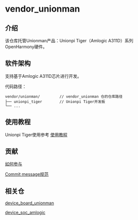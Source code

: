 # vendor_unionman

## 介绍

该仓库托管Unionman产品：Unionpi Tiger（Amlogic A311D）系列OpenHarmony硬件。

## 软件架构

支持基于Amlogic A311D芯片进行开发。

代码路径：

```
vendor/unionman/         // vendor_unionman 仓的仓库路径
├── unionpi_tiger        // Unionpi Tiger开发板
└── ...

```

## 使用教程

Unionpi Tiger使用参考 [使用教程](https://gitee.com/openharmony-sig/device_board_unionman/blob/master/unionpi_tiger/README_zh.md)


## 贡献

[如何参与](https://gitee.com/openharmony/docs/blob/HEAD/zh-cn/contribute/%E5%8F%82%E4%B8%8E%E8%B4%A1%E7%8C%AE.md)

[Commit message规范](https://gitee.com/openharmony/device_qemu/wikis/Commit%20message%E8%A7%84%E8%8C%83?sort_id=4042860)

## 相关仓

[device_board_unionman](https://gitee.com/openharmony-sig/device_board_unionman)

[device_soc_amlogic](https://gitee.com/openharmony-sig/device_soc_amlogic)

